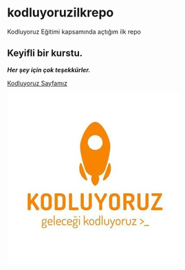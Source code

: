 # kodluyoruzilkrepo

Kodluyoruz Eğitimi kapsamında açtığım ilk repo

## Keyifli bir kurstu.

  

***Her şey için çok teşekkürler.***

  

[Kodluyoruz Sayfamız](https://www.kodluyoruz.org/)

  

![Kodluyoruz Logo](https://raw.githubusercontent.com/Kodluyoruz/taskforce/git/git/markdown-nedir-nasil-kullaniriz-/figures/kodluyoruz_logo.jpg)